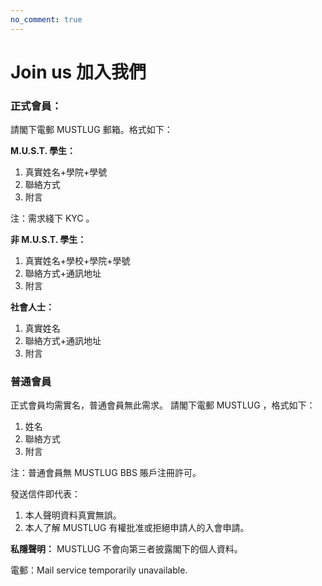 ```yaml
---
no_comment: true
---
```


# Join us 加入我們

### 正式會員：

請閣下電郵 MUSTLUG 郵箱。格式如下：

**M.U.S.T. 學生：**
1. 真實姓名+學院+學號
2. 聯絡方式
3. 附言

注：需求綫下 KYC 。

**非 M.U.S.T. 學生：**
1. 真實姓名+學校+學院+學號
2. 聯絡方式+通訊地址
3. 附言

**社會人士：**
1. 真實姓名
2. 聯絡方式+通訊地址
3. 附言

### 普通會員
正式會員均需實名，普通會員無此需求。
請閣下電郵 MUSTLUG ，格式如下：
1. 姓名
2. 聯絡方式
3. 附言
   
注：普通會員無 MUSTLUG BBS 賬戶注冊許可。

發送信件即代表：
1. 本人聲明資料真實無誤。
2. 本人了解 MUSTLUG 有權批准或拒絕申請人的入會申請。

**私隱聲明：** MUSTLUG 不會向第三者披露閣下的個人資料。

電郵：Mail service temporarily unavailable.
